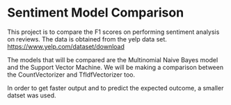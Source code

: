 # Sentiment Model Comparison
This project is to compare the F1 scores on performing sentiment analysis on reviews. The data is obtained from the yelp data set.
https://www.yelp.com/dataset/download

The models that will be compared are the Multinomial Naive Bayes model and the Support Vector Machine. We will be making a comparison between the CountVectorizer and TfIdfVectorizer too.

In order to get faster output and to predict the expected outcome, a smaller datset was used.
